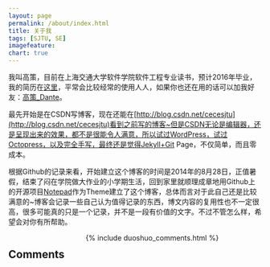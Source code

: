 ```yaml
---
layout: page
permalink: /about/index.html
title: 关于我
tags: [SJTU, SE]
imagefeature: 
chart: true
---
```


我叫高策，目前在上海交通大学软件学院软件工程专业读书，预计2016年毕业，我的简历在[这里](http://gaocegege.com/resume/)，平常会比较经常的使用人人，如果你也还在用的话可以加我好友：[高策_Dante](http://www.renren.com/starvestrive)。

最先开始是在CSDN写博客，现在还能在[http://blog.csdn.net/cecesjtu](http://blog.csdn.net/cecesjtu)看到之前写的博客~但是CSDN无论是编辑器，还是呈现出来的效果，都不是很能令人满意，所以试过WordPress，试过Octopress，以及完全手写，最终还是觉得Jekyll+Git Page，不仅简单，而且零成本。

根据Github的记录来看，开始建立这个博客的时间是2014年的8月28日，正值暑假，结束了闷在学院做大作业的小学期生活，回到家里就顺理成章地用Github上的开源项目[Notepad](https://github.com/hmfaysal/Notepad)作为Theme建立了这个博客，总体而言对于此自己还是比较满意的~博客会记录一些自己认为值得记录的东西，博文内容的复用性也不一定很高，很多可能真的只是一个记录，并不是一段有价值的文字。不过不管怎么样，希望会对你有所帮助。
        
<div class="cf"></div>

<section class="summer-disqus row">
<div class="small-12 columns">
<h1 class="summer-comments-header">Comments</h1>
<div id="disqus_thread"></div>
{% include duoshuo_comments.html %}
</div>
</section>